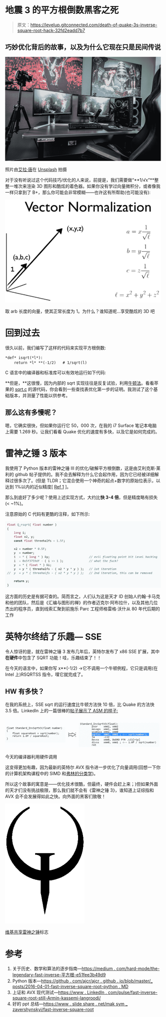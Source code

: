 # 地震 3 的平方根倒数黑客之死

> 原文：<https://levelup.gitconnected.com/death-of-quake-3s-inverse-square-root-hack-32fd2eadd7b7>

## 巧妙优化背后的故事，以及为什么它现在只是民间传说

![](img/d89d78c8b2f3be081304c1da2c91b76f.png)

照片由[艾拉·唐](https://unsplash.com/@elladon?utm_source=medium&utm_medium=referral)在 [Unsplash](https://unsplash.com?utm_source=medium&utm_medium=referral) 拍摄

对于没有听说过这个代码技巧/优化的人来说，前提是，我们需要做“**1/√x”**整整一堆次来渲染 3D 图形和酷炫的着色器。如果你没有学过向量微积分，或者像我一样只拿到了 B+，那么你可能会非常模糊——也许这有所帮助(也可能没有):

![](img/c5439e68211f89d2d1f2ceeb23cbd481.png)

取 arb 长度的向量，使其正常长度为 1。为什么？谁知道呢…享受酷炫的 3D 吧

# 回到过去

很久以前，我们编写了这样的代码来实现平方根倒数:

```
*def* isqrt(*l*):
    return *l* **(-1/2)   # 1/sqrt(l)
```

C 语言中的编译器和标准库可以有效地运行如下代码:

**但是，**这很慢，因为内部的 sqrt 实现往往是反复试验，利用[牛顿法](https://en.wikipedia.org/wiki/Newton%27s_method)。看看苹果的 [sqrt.c](https://opensource.apple.com/source/Libm/Libm-47.1/ppc.subproj/sqrt.c.auto.html) 的源代码，你会看到一些查找表优化第一步的证明。我测试了这个基础版本，并测量了性能以供参考。

## 那么这有多慢呢？

嗯，它确实很快，但如果你运行它 50，000 次，在我的 i7 Surface 笔记本电脑上需要 1.269 秒。让我们看看 Quake 优化的速度有多快，以及它是如何完成的。

# 雷神之锤 3 版本

我使用了 Python 版本的雷神之锤 III 的优化/破解平方根倒数，这是由艾利克斯·莱利的 github 帖子提供的。我不会去解释为什么它会起作用，因为它已经被详细解释过很多次了。(但是 TLDR；它混合使用一个神奇的起点+数字的原始位表示，以达到 1%以内的近似精度[ [Ref 1](https://medium.com/hard-mode/the-legendary-fast-inverse-square-root-e51fee3b49d9) ]。

那么到底好了多少呢？使用上述实现方式，大约比**快 3-4 倍**，但是精度略有损失(< ~1%)。

注意原始的 C 代码有更酷的注释，如下所示:

![](img/6290335ccfd8f2dd5d78933072effb2d.png)

这方面的历史是有据可查的。简而言之，人们认为这是天才 ID 创始人约翰·卡马克和他的团队，然后是《汇编与图形的禅》的作者迈克尔·阿布拉什，以及其他几位杰出的程序员，直到线索汇聚到前施乐 Parc 工程师格雷格·沃什从 80 年代后期的工作

# 英特尔终结了乐趣— SSE

令人惊讶的是，就在雷神之锤 3 发布几年后，英特尔发布了 x86 SSE 扩展，其中**在硬件**中包含了 SQRT 功能！哇，乐趣结束了！！

在今天的语言中，如果你写 x**(-1/2) →它不调用一个牛顿例程，它只是调用(在 Intel 上)RSQRTSS 指令，噗它就完成了。

## HW 有多快？

在我的系统上，SSE sqrt 的运行速度比牛顿方法快 10 倍，比 Quake 的方法快 3.5 倍。LinkedIn 上的一篇很棒的[帖子展示了 ASM 的样子:](https://www.linkedin.com/pulse/fast-inverse-square-root-still-armin-kassemi-langroodi/)

![](img/23043a2cbf883ad03f102f640c403b1b.png)

今天的编译器利用硬件调用

这变得更加有趣，因为最新的英特尔 AVX 指令进一步优化了向量调用(回想一下你的计算机架构课程中的 SIMD 和[弗林的分类学](https://en.wikipedia.org/wiki/Flynn%27s_taxonomy))。

所以这个故事的寓意是——优化技术很酷，但最终，硬件会赶上来；)但如果外面的天才们没有挑战极限，那么我们就不会有《雷神之锤 3》，谁知道上证综指和 AVX 会不会发展得如此之快。向外面的黑客们致敬！

![](img/adc70d2de9a1091eaf228ef43dd3d2f0.png)

[维基共享雷神之锤](https://en.wikipedia.org/wiki/Quake_(series)#/media/File:Quake_logo.png)标志

# 参考

1.  关于历史、数学和算法的逐步指南—[https://medium . com/hard-mode/the-legendary-fast-inverse-平方根-e51fee3b49d9](https://medium.com/hard-mode/the-legendary-fast-inverse-square-root-e51fee3b49d9)
2.  Python 版本—[https://github . com/ajcr/ajcr . github . io/blob/master/_ posts/2016-04-01-fast-inverse-square-root-python . MD](https://github.com/ajcr/ajcr.github.io/blob/master/_posts/2016-04-01-fast-inverse-square-root-python.md)
3.  上证和 AVX 现代测试—[https://www . LinkedIn . com/pulse/fast-inverse-square-root-still-Armin-kassemi-langroodi/](https://www.linkedin.com/pulse/fast-inverse-square-root-still-armin-kassemi-langroodi/)
4.  好的 ppt 总结—[https://www . slide share . net/mak sym _ zavershynskyi/fast-inverse-square-root](https://www.slideshare.net/maksym_zavershynskyi/fast-inverse-square-root)